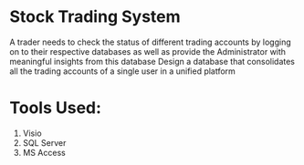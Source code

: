 # Stock Trading System

A trader needs to check the status of different trading accounts by logging on to their respective databases as well as provide the Administrator with meaningful insights from this database
Design a database that consolidates all the trading accounts of a single user in a unified platform

# Tools Used: 
1. Visio
2. SQL Server
3. MS Access
